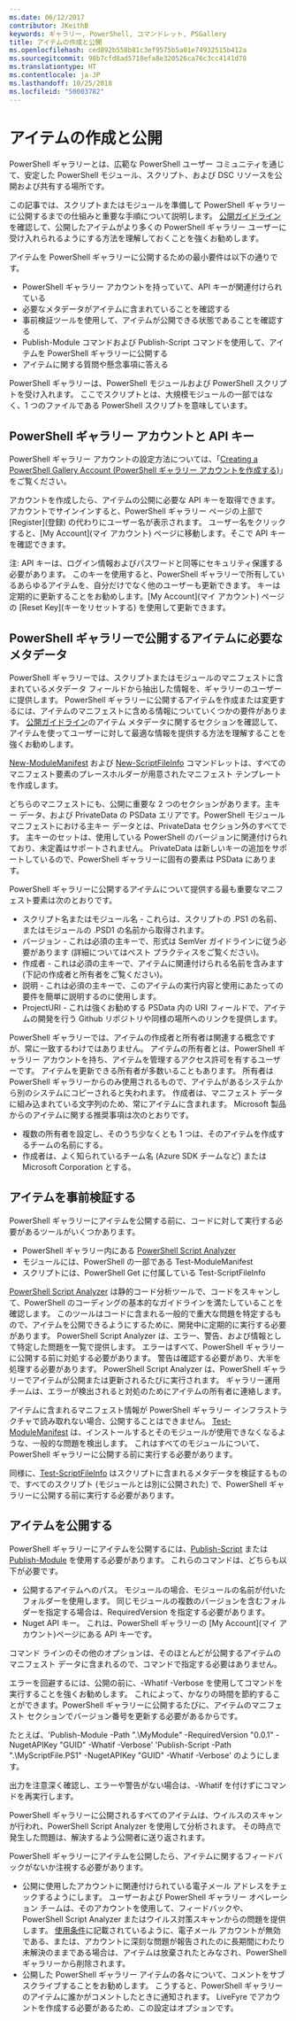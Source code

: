 ```yaml
---
ms.date: 06/12/2017
contributor: JKeithB
keywords: ギャラリー, PowerShell, コマンドレット, PSGallery
title: アイテムの作成と公開
ms.openlocfilehash: ced892b558b81c3ef9575b5a01e74932515b412a
ms.sourcegitcommit: 98b7cfd8ad5718efa8e320526ca76c3cc4141d78
ms.translationtype: HT
ms.contentlocale: ja-JP
ms.lasthandoff: 10/25/2018
ms.locfileid: "50003782"
---
```

# <a name="creating-and-publishing-an-item"></a>アイテムの作成と公開

PowerShell ギャラリーとは、広範な PowerShell ユーザー コミュニティを通じて、安定した PowerShell モジュール、スクリプト、および DSC リソースを公開および共有する場所です。

この記事では、スクリプトまたはモジュールを準備して PowerShell ギャラリーに公開するまでの仕組みと重要な手順について説明します。
[公開ガイドライン](/powershell/gallery/concepts/publishing-guidelines)を確認して、公開したアイテムがより多くの PowerShell ギャラリー ユーザーに受け入れられるようにする方法を理解しておくことを強くお勧めします。

アイテムを PowerShell ギャラリーに公開するための最小要件は以下の通りです。

- PowerShell ギャラリー アカウントを持っていて、API キーが関連付けられている
- 必要なメタデータがアイテムに含まれていることを確認する
- 事前検証ツールを使用して、アイテムが公開できる状態であることを確認する
- Publish-Module コマンドおよび Publish-Script コマンドを使用して、アイテムを PowerShell ギャラリーに公開する
- アイテムに関する質問や懸念事項に答える

PowerShell ギャラリーは、PowerShell モジュールおよび PowerShell スクリプトを受け入れます。
ここでスクリプトとは、大規模モジュールの一部ではなく、1 つのファイルである PowerShell スクリプトを意味しています。

## <a name="powershell-gallery-account-and-api-key"></a>PowerShell ギャラリー アカウントと API キー

PowerShell ギャラリー アカウントの設定方法については、「[Creating a PowerShell Gallery Account (PowerShell ギャラリー アカウントを作成する)](/powershell/gallery/how-to/publishing-packages/creating-an-account)」をご覧ください。

アカウントを作成したら、アイテムの公開に必要な API キーを取得できます。
アカウントでサインインすると、PowerShell ギャラリー ページの上部で [Register]\(登録\) の代わりにユーザー名が表示されます。
ユーザー名をクリックすると、[My Account]\(マイ アカウント\) ページに移動します。そこで API キーを確認できます。

注: API キーは、ログイン情報およびパスワードと同等にセキュリティ保護する必要があります。
このキーを使用すると、PowerShell ギャラリーで所有しているあらゆるアイテムを、自分だけでなく他のユーザーも更新できます。
キーは定期的に更新することをお勧めします。[My Account]\(マイ アカウント\) ページの [Reset Key]\(キーをリセットする\) を使用して更新できます。

## <a name="required-metadata-for-items-published-to-the-powershell-gallery"></a>PowerShell ギャラリーで公開するアイテムに必要なメタデータ

PowerShell ギャラリーでは、スクリプトまたはモジュールのマニフェストに含まれているメタデータ フィールドから抽出した情報を、ギャラリーのユーザーに提供します。
PowerShell ギャラリーに公開するアイテムを作成または変更するには、アイテムのマニフェストに含める情報についていくつかの要件があります。
[公開ガイドライン](/powershell/gallery/concepts/publishing-guidelines)のアイテム メタデータに関するセクションを確認して、アイテムを使ってユーザーに対して最適な情報を提供する方法を理解することを強くお勧めします。

[New-ModuleManifest](/powershell/module/microsoft.powershell.core/new-modulemanifest) および [New-ScriptFileInfo](/powershell/module/PowerShellGet/New-ScriptFileInfo) コマンドレットは、すべてのマニフェスト要素のプレースホルダーが用意されたマニフェスト テンプレートを作成します。

どちらのマニフェストにも、公開に重要な 2 つのセクションがあります。主キー データ、および PrivateData の PSData エリアです。PowerShell モジュール マニフェストにおける主キー データとは、PrivateData セクション外のすべてです。
主キーのセットは、使用している PowerShell のバージョンに関連付けられており、未定義はサポートされません。
PrivateData は新しいキーの追加をサポートしているので、PowerShell ギャラリーに固有の要素は PSData にあります。


PowerShell ギャラリーに公開するアイテムについて提供する最も重要なマニフェスト要素は次のとおりです。

- スクリプト名またはモジュール名 - これらは、スクリプトの .PS1 の名前、またはモジュールの .PSD1 の名前から取得されます。
- バージョン - これは必須の主キーで、形式は SemVer ガイドラインに従う必要があります (詳細についてはベスト プラクティスをご覧ください)。
- 作成者 - これは必須の主キーで、アイテムに関連付けられる名前を含みます (下記の作成者と所有者をご覧ください)。
- 説明 - これは必須の主キーで、このアイテムの実行内容と使用にあたっての要件を簡単に説明するのに使用します。
- ProjectURI - これは強くお勧めする PSData 内の URI フィールドで、アイテムの開発を行う Github リポジトリや同様の場所へのリンクを提供します。

PowerShell ギャラリーでは、アイテムの作成者と所有者は関連する概念ですが、常に一致するわけではありません。
アイテムの所有者とは、PowerShell ギャラリー アカウントを持ち、アイテムを管理するアクセス許可を有するユーザーです。 アイテムを更新できる所有者が多数いることもあります。
所有者は PowerShell ギャラリーからのみ使用されるもので、アイテムがあるシステムから別のシステムにコピーされると失われます。
作成者は、マニフェスト データに組み込まれている文字列のため、常にアイテムに含まれます。
Microsoft 製品からのアイテムに関する推奨事項は次のとおりです。

- 複数の所有者を設定し、そのうち少なくとも 1 つは、そのアイテムを作成するチームの名前にする。
- 作成者は、よく知られているチーム名 (Azure SDK チームなど) または Microsoft Corporation とする。


## <a name="pre-validate-your-item"></a>アイテムを事前検証する

PowerShell ギャラリーにアイテムを公開する前に、コードに対して実行する必要があるツールがいくつかあります。

- PowerShell ギャラリー内にある [PowerShell Script Analyzer](https://www.powershellgallery.com/packages/PSScriptAnalyzer/)
- モジュールには、PowerShell の一部である Test-ModuleManifest
- スクリプトには、PowerShell Get に付属している Test-ScriptFileInfo

[PowerShell Script Analyzer](https://www.powershellgallery.com/packages/PSScriptAnalyzer/) は静的コード分析ツールで、コードをスキャンして、PowerShell のコーディングの基本的なガイドラインを満たしていることを確認します。 このツールはコードに含まれる一般的で重大な問題を特定するもので、アイテムを公開できるようにするために、開発中に定期的に実行する必要があります。
PowerShell Script Analyzer は、エラー、警告、および情報として特定した問題を一覧で提供します。
エラーはすべて、PowerShell ギャラリーに公開する前に対処する必要があります。 警告は確認する必要があり、大半を処理する必要があります。
PowerShell Script Analyzer は、PowerShell ギャラリーでアイテムが公開または更新されるたびに実行されます。
ギャラリー運用チームは、エラーが検出されると対処のためにアイテムの所有者に連絡します。

アイテムに含まれるマニフェスト情報が PowerShell ギャラリー インフラストラクチャで読み取れない場合、公開することはできません。
[Test-ModuleManifest](/powershell/module/microsoft.powershell.core/test-modulemanifest) は、インストールするとそのモジュールが使用できなくなるような、一般的な問題を検出します。 これはすべてのモジュールについて、PowerShell ギャラリーに公開する前に実行する必要があります。

同様に、[Test-ScriptFileInfo](/powershell/module/PowerShellGet/test-scriptfileinfo) はスクリプトに含まれるメタデータを検証するもので、すべてのスクリプト (モジュールとは別に公開された) で、PowerShell ギャラリーに公開する前に実行する必要があります。


## <a name="publishing-items"></a>アイテムを公開する

PowerShell ギャラリーにアイテムを公開するには、[Publish-Script](/powershell/module/PowerShellGet/publish-script) または [Publish-Module](/powershell/module/PowerShellGet/publish-module) を使用する必要があります。
これらのコマンドは、どちらも以下が必要です。

- 公開するアイテムへのパス。 モジュールの場合、モジュールの名前が付いたフォルダーを使用します。 同じモジュールの複数のバージョンを含むフォルダーを指定する場合は、RequiredVersion を指定する必要があります。
- Nuget API キー。 これは、PowerShell ギャラリーの [My Account]\(マイ アカウント\)ページにある API キーです。

コマンド ラインのその他のオプションは、そのほとんどが公開するアイテムのマニフェスト データに含まれるので、コマンドで指定する必要はありません。

エラーを回避するには、公開の前に、-Whatif -Verbose を使用してコマンドを実行することを強くお勧めします。
これによって、かなりの時間を節約することができます。PowerShell ギャラリーに公開するたびに、アイテムのマニフェスト セクションでバージョン番号を更新する必要があるからです。

たとえば、'Publish-Module -Path ".\MyModule" -RequiredVersion "0.0.1" -NugetAPIKey "GUID" -Whatif -Verbose' 'Publish-Script -Path ".\MyScriptFile.PS1" -NugetAPIKey "GUID" -Whatif -Verbose' のようにします。

出力を注意深く確認し、エラーや警告がない場合は、-Whatif を付けずにコマンドを再実行します。

PowerShell ギャラリーに公開されるすべてのアイテムは、ウイルスのスキャンが行われ、PowerShell Script Analyzer を使用して分析されます。
その時点で発生した問題は、解決するよう公開者に送り返されます。

PowerShell ギャラリーにアイテムを公開したら、アイテムに関するフィードバックがないか注視する必要があります。

- 公開に使用したアカウントに関連付けられている電子メール アドレスをチェックするようにします。
ユーザーおよび PowerShell ギャラリー オペレーション チームは、そのアカウントを使用して、フィードバックや、PowerShell Script Analyzer またはウイルス対策スキャンからの問題を提供します。
[使用条件](https://www.powershellgallery.com/policies/Terms)に記載されているように、電子メール アカウントが無効である、または、アカウントに深刻な問題が報告されたのに長期間にわたり未解決のままである場合は、アイテムは放棄されたとみなされ、PowerShell ギャラリーから削除されます。
- 公開した PowerShell ギャラリー アイテムの各々について、コメントをサブスクライブすることをお勧めします。
こうすると、PowerShell ギャラリーのアイテムに誰かがコメントしたときに通知されます。
LiveFyre でアカウントを作成する必要があるため、この設定はオプションです。
